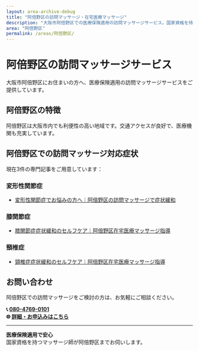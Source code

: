 ```yaml
---
layout: area-archive-debug
title: "阿倍野区の訪問マッサージ・在宅医療マッサージ"
description: "大阪市阿倍野区での医療保険適用の訪問マッサージサービス。国家資格を持つマッサージ師が地域密着でサポート。3記事掲載中。"
area: "阿倍野区"
permalink: /areas/阿倍野区/
---
```


# 阿倍野区の訪問マッサージサービス

大阪市阿倍野区にお住まいの方へ、医療保険適用の訪問マッサージサービスをご提供しています。

## 阿倍野区の特徴

阿倍野区は大阪市内でも利便性の高い地域です。交通アクセスが良好で、医療機関も充実しています。

## 阿倍野区での訪問マッサージ対応症状

現在3件の専門記事をご用意しています：


### 変形性関節症

- [変形性関節症でお悩みの方へ｜阿倍野区の訪問マッサージで症状緩和](/symptom_guide/osteoarthritis-guide-abeno/)

### 膝関節症

- [膝関節症症状緩和のセルフケア｜阿倍野区在宅医療マッサージ指導](/prevention/knee-joint-prevention-abeno/)

### 頸椎症

- [頸椎症症状緩和のセルフケア｜阿倍野区在宅医療マッサージ指導](/prevention/cervical-prevention-abeno/)


## お問い合わせ

阿倍野区での訪問マッサージをご検討の方は、お気軽にご相談ください。

**📞 [080-4769-0101](tel:080-4769-0101)**  
**🌐 [詳細・お申込みはこちら](https://peraichi.com/landing_pages/view/himawari-massage/)**

---

**医療保険適用で安心**  
国家資格を持つマッサージ師が阿倍野区までお伺いします。
